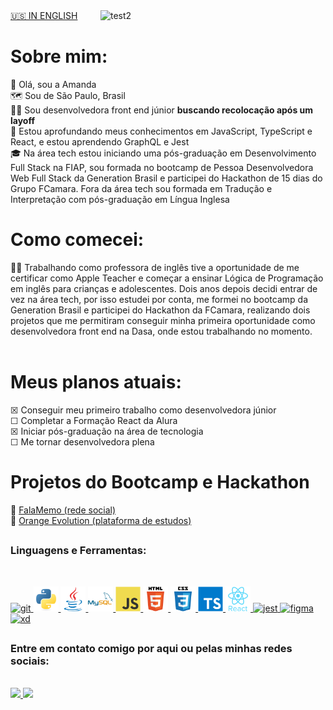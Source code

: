 <img align="right" src="https://media4.giphy.com/media/v1.Y2lkPTc5MGI3NjExbnRxNjdydHJqZTBocTVseDZxejhqNHg4d3RpMXhidXk2bjlteTNleSZlcD12MV9pbnRlcm5hbF9naWZfYnlfaWQmY3Q9cw/f3Ft7V5eBKX55XDJXC/giphy.gif" alt="test2" border="0" width="360px">
<a href="https://github.com/amdfd">🇺🇸 IN ENGLISH</a>

<h1>Sobre mim:</h1>
👋 Olá, sou a Amanda <br>
🗺️ Sou de São Paulo, Brasil<br>
👩‍💻 Sou desenvolvedora front end júnior <b>buscando recolocação após um layoff</b><br>
🌱 Estou aprofundando meus conhecimentos em JavaScript, TypeScript e React, e estou aprendendo GraphQL e Jest <br>
🎓 Na área tech estou iniciando uma pós-graduação em Desenvolvimento Full Stack na FIAP, sou formada no bootcamp de Pessoa Desenvolvedora Web Full Stack da Generation Brasil e participei do Hackathon de 15 dias do Grupo FCamara. Fora da área tech sou formada em Tradução e Interpretação com pós-graduação em Língua Inglesa <br>


<h1>Como comecei:</h1>
👩‍🏫 Trabalhando como professora de inglês tive a oportunidade de me certificar como Apple Teacher e começar a ensinar Lógica de Programação em inglês para crianças e adolescentes. Dois anos depois decidi entrar de vez na área tech, por isso estudei por conta, me formei no bootcamp da Generation Brasil e participei do Hackathon da FCamara, realizando dois projetos que me permitiram conseguir minha primeira oportunidade como desenvolvedora front end na Dasa, onde estou trabalhando no momento.
<br><br>

<h1>Meus planos atuais:</h1>
☒ Conseguir meu primeiro trabalho como desenvolvedora júnior<br> 
☐ Completar a Formação React da Alura<br>
☒ Iniciar pós-graduação na área de tecnologia<br>
☐ Me tornar desenvolvedora plena<br>

<h1>Projetos do Bootcamp e Hackathon</h1>
📣 <a href="https://github.com/FalaMemoGeneration">FalaMemo (rede social)  </a><br>
🍊 <a href="https://github.com/squad34-2022">Orange Evolution (plataforma de estudos)  </a>

##
<h3 align="left">Linguagens e Ferramentas:</h3><br>
<p align="left"> <a href="https://git-scm.com/" target="_blank" rel="noreferrer"> <img src="https://www.vectorlogo.zone/logos/git-scm/git-scm-icon.svg" alt="git" width="40" height="40"/> </a>
	<a href="https://www.python.org" target="_blank" rel="noreferrer"> <img src="https://raw.githubusercontent.com/devicons/devicon/master/icons/python/python-original.svg" alt="python" width="40" height="40"/> </a>
	<a href="https://www.java.com" target="_blank" rel="noreferrer"> <img src="https://raw.githubusercontent.com/devicons/devicon/master/icons/java/java-original.svg" alt="java" width="40" height="40"/> </a>
	<a href="https://www.mysql.com/" target="_blank" rel="noreferrer"> <img src="https://raw.githubusercontent.com/devicons/devicon/master/icons/mysql/mysql-original-wordmark.svg" alt="mysql" width="40" height="40"/> </a>
	<a href="https://developer.mozilla.org/en-US/docs/Web/JavaScript" target="_blank" rel="noreferrer"> <img src="https://raw.githubusercontent.com/devicons/devicon/master/icons/javascript/javascript-original.svg" alt="javascript" width="40" height="40"/> </a>
	<a href="https://www.w3.org/html/" target="_blank" rel="noreferrer"> <img src="https://raw.githubusercontent.com/devicons/devicon/master/icons/html5/html5-original-wordmark.svg" alt="html5" width="40" height="40"/> </a>
	<a href="https://www.w3schools.com/css/" target="_blank" rel="noreferrer"> <img src="https://raw.githubusercontent.com/devicons/devicon/master/icons/css3/css3-original-wordmark.svg" alt="css3" width="40" height="40"/> </a>
	<a href="https://www.typescriptlang.org/" target="_blank" rel="noreferrer"> <img src="https://raw.githubusercontent.com/devicons/devicon/master/icons/typescript/typescript-original.svg" alt="typescript" width="40" height="40"/> </a>
	<a href="https://reactjs.org/" target="_blank" rel="noreferrer"> <img src="https://raw.githubusercontent.com/devicons/devicon/master/icons/react/react-original-wordmark.svg" alt="react" width="40" height="40"/> </a>
	<a href="https://jestjs.io" target="_blank" rel="noreferrer"> <img src="https://www.vectorlogo.zone/logos/jestjsio/jestjsio-icon.svg" alt="jest" width="40" height="40"/> </a>
	<a href="https://www.figma.com/" target="_blank" rel="noreferrer"> <img src="https://www.vectorlogo.zone/logos/figma/figma-icon.svg" alt="figma" width="40" height="40"/> </a>
	<a href="https://www.adobe.com/products/xd.html" target="_blank" rel="noreferrer"> <img src="https://cdn.worldvectorlogo.com/logos/adobe-xd.svg" alt="xd" width="40" height="40"/> </a> </p>

##
<h3>Entre em contato comigo por aqui ou pelas minhas redes sociais:</h3>
<div><br>
  <a href="https://www.linkedin.com/in/amdfd/" target="_blank"><img src="https://img.shields.io/badge/LinkedIn-0077B5?style=for-the-badge&logo=linkedin&logoColor=white" target="_blank">
  <a href="mailto:amdfd@outlook.com" target="_blank"><img src="https://img.shields.io/badge/Microsoft_Outlook-0078D4?style=for-the-badge&logo=microsoft-outlook&logoColor=white" target="_blank">
</div>


